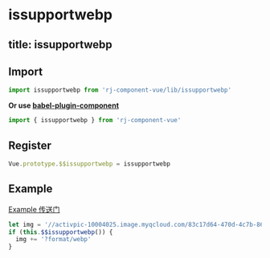 # issupportwebp

title: issupportwebp
---

## Import

``` js
import issupportwebp from 'rj-component-vue/lib/issupportwebp'
```

**Or use [babel-plugin-component](https://www.npmjs.com/package/babel-plugin-component)**

``` js
import { issupportwebp } from 'rj-component-vue'
```

## Register

``` js
Vue.prototype.$$issupportwebp = issupportwebp
```

## Example

[Example 传送门](//zhouyu1993.github.io/awesome/rjcv/#/issupportwebp)

``` js
let img = '//activpic-10004025.image.myqcloud.com/83c17d64-470d-4c7b-8671-13f23af581f4'
if (this.$$issupportwebp()) {
  img += '?format/webp'
}
```
